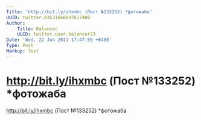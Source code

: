 ```yaml
---
Title: 'http://bit.ly/ihxmbc (Пост №133252) *фотожаба'
UUID: twitter.83531666697617408
Author:
    Title: Balancer
    UUID: twitter.user.balancer73
Date: 'Wed, 22 Jun 2011 17:47:55 +0400'
Type: Post
Markup: Text
---
```


# http://bit.ly/ihxmbc (Пост №133252) *фотожаба

http://bit.ly/ihxmbc (Пост №133252) *фотожаба